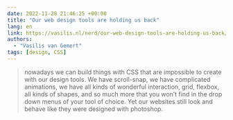 ```yaml
---
date: 2022-11-28 21:46:25 +00:00
title: "Our web design tools are holding us back"
lang: en
link: https://vasilis.nl/nerd/our-web-design-tools-are-holding-us-back/
authors:
  - "Vasilis van Gemert"
tags: [design, CSS]
---
```


> nowadays we can build things with CSS that are impossible to create with our design tools. We have scroll-snap, we have complicated animations, we have all kinds of wonderful interaction, grid, flexbox, all kinds of shapes, and so much more that you won’t find in the drop down menus of your tool of choice. Yet our websites still look and behave like they were designed with photoshop.
